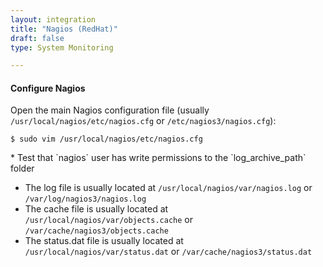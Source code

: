 ```yaml
---
layout: integration 
title: "Nagios (RedHat)"
draft: false
type: System Monitoring

---
```


<!-- docs-include _integrations/agent-common/install/generic.md:::SOURCE_SYSTEM_NAME=Nagios:::PLATFORM_NAME=RedHat -->

<!-- section-separator -->

#### Configure Nagios
Open the main Nagios configuration file (usually `/usr/local/nagios/etc/nagios.cfg` or `/etc/nagios3/nagios.cfg`):

    $ sudo vim /usr/local/nagios/etc/nagios.cfg

<!-- docs-include _integrations/agent-common/configure-service/generic.md:::PLATFORM=redhat:::SERVICE_NAME=nagios -->* Test that `nagios` user has write permissions to the `log_archive_path` folder

<!-- docs-include _integrations/agent-common/configure-service/restart-redhat.md:::SERVICENAME=Nagios:::SERVICE_LOWER=nagios -->

<!-- section-separator -->

<!-- docs-include _integrations/agent-common/configure-agent/generic.md:::SOURCE_SYSTEM_NAME=Nagios:::SOURCE_SYSTEM_UPPER=NAGIOS:::SOURCE_SYSTEM_LOWER=nagios -->

* The log file is usually located at `/usr/local/nagios/var/nagios.log` or `/var/log/nagios3/nagios.log`
* The cache file is usually located at `/usr/local/nagios/var/objects.cache` or `/var/cache/nagios3/objects.cache`
* The status.dat file is usually located at `/usr/local/nagios/var/status.dat` or `/var/cache/nagios3/status.dat`

<!-- docs-include _integrations/agent-common/configure-agent/permissions.md -->

<!-- section-separator -->

<!-- docs-include _integrations/agent-common/start-and-summary/generic.md:::SOURCE_SYSTEM_NAME=Nagios:::PLATFORM=redhat -->
